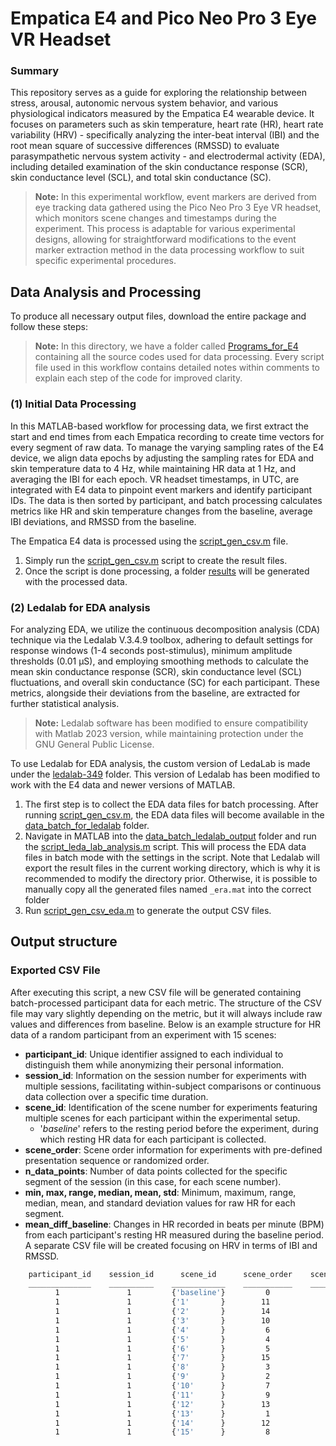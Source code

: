 # Empatica E4 and Pico Neo Pro 3 Eye VR Headset
### Summary
This repository serves as a  guide for exploring the relationship between stress, arousal, autonomic nervous system behavior, and various physiological indicators measured by the Empatica E4 wearable device. It focuses on parameters such as skin temperature, heart rate (HR), heart rate variability (HRV) - specifically analyzing the inter-beat interval (IBI) and the root mean square of successive differences (RMSSD) to evaluate parasympathetic nervous system activity - and electrodermal activity (EDA), including detailed examination of the skin conductance response (SCR), skin conductance level (SCL), and total skin conductance (SC).

>**Note:** In this experimental workflow, event markers are derived from eye tracking data gathered using the Pico Neo Pro 3 Eye VR headset, which monitors scene changes and timestamps during the experiment. This process is adaptable for various experimental designs, allowing for straightforward modifications to the event marker extraction method in the data processing workflow to suit specific experimental procedures.

## Data Analysis and Processing
To produce all necessary output files, download the entire package and follow these steps:

>**Note:** In this directory, we have a folder called [Programs_for_E4](Programs_for_E4) containing all the source codes used for data processing. Every script file used in this workflow contains detailed notes within comments to explain each step of the code for improved clarity.

### (1) Initial Data Processing
In this MATLAB-based workflow for processing data, we first extract the start and end times from each Empatica recording to create time vectors for every segment of raw data. To manage the varying sampling rates of the E4 device, we align data epochs by adjusting the sampling rates for EDA and skin temperature data to 4 Hz, while maintaining HR data at 1 Hz, and averaging the IBI for each epoch. VR headset timestamps, in UTC, are integrated with E4 data to pinpoint event markers and identify participant IDs. The data is then sorted by participant, and batch processing calculates metrics like HR and skin temperature changes from the baseline, average IBI deviations, and RMSSD from the baseline.

The Empatica E4 data is processed using the [script_gen_csv.m](script_gen_csv.m) file.
1. Simply run the [script_gen_csv.m](script_gen_csv.m) script to create the result files.
2. Once the script is done processing, a folder [results](results) will be generated with the processed data.

### (2) Ledalab for EDA analysis
For analyzing EDA, we utilize the continuous decomposition analysis (CDA) technique via the Ledalab V.3.4.9 toolbox, adhering to default settings for response windows (1-4 seconds post-stimulus), minimum amplitude thresholds (0.01 μS), and employing smoothing methods to calculate the mean skin conductance response (SCR), skin conductance level (SCL) fluctuations, and overall skin conductance (SC) for each participant. These metrics, alongside their deviations from the baseline, are extracted for further statistical analysis.

>**Note:** Ledalab software has been modified to ensure compatibility with Matlab 2023 version, while maintaining protection under the GNU General Public License.

To use Ledalab for EDA analysis, the custom version of LedaLab is made under the [ledalab-349](ledalab-349) folder. This version of Ledalab has been modified to work with the E4 data and newer versions of MATLAB.
1. The first step is to collect the EDA data files for batch processing. After running [script_gen_csv.m](script_gen_csv.m), the EDA data files will become available in the [data_batch_for_ledalab](data_batch_for_ledalab) folder.
2. Navigate in MATLAB into the [data_batch_ledalab_output](data_batch_ledalab_output) folder and run the [script_leda_lab_analysis.m](script_leda_lab_analysis.m) script. This will process the EDA data files in batch mode with the settings in the script. Note that Ledalab will export the result files in the current working directory, which is why it is recommended to modify the directory prior. Otherwise, it is possible to manually copy all the generated files named `_era.mat` into the correct folder
3. Run [script_gen_csv_eda.m](script_gen_csv_eda.m) to generate the output CSV files.

## Output structure
### Exported CSV File
After executing this script, a new CSV file will be generated containing batch-processed participant data for each metric. The structure of the CSV file may vary slightly depending on the metric, but it will always include raw values and differences from baseline. Below is an example structure for HR data of a random participant from an experiment with 15 scenes:
- **participant_id**: Unique identifier assigned to each individual to distinguish them while anonymizing their personal information.
- **session_id**: Information on the session number for experiments with multiple sessions, facilitating within-subject comparisons or continuous data collection over a specific time duration.
- **scene_id**: Identification of the scene number for experiments featuring multiple scenes for each participant within the experimental setup.
    - '*baseline*' refers to the resting period before the experiment, during which resting HR data for each participant is collected.
- **scene_order**: Scene order information for experiments with pre-defined presentation sequence or randomized order.
- **n_data_points**: Number of data points collected for the specific segment of the session (in this case, for each scene number).
- **min, max, range, median, mean, std**: Minimum, maximum, range, median, mean, and standard deviation values for raw HR for each segment.
- **mean_diff_baseline**: Changes in HR recorded in beats per minute (BPM) from each participant's resting HR measured during the baseline period. A separate CSV file will be created focusing on HRV in terms of IBI and RMSSD.

```bash
    participant_id    session_id      scene_id      scene_order    scene_duration    n_data_points     min       max      range    median     mean       std      mean_diff_baseline
    ______________    __________    ____________    ___________    ______________    _____________    ______    ______    _____    ______    ______    _______    __________________
          1               1         {'baseline'}         0              298               150         80.095     84.95    4.855    82.263    82.338     1.2954              NaN
          1               1         {'1'       }        11               90                46          80.88      85.2     4.32     81.89    82.502     1.4095          0.16361
          1               1         {'2'       }        14               86                44         80.675    83.475      2.8    82.585    82.153    0.97305         -0.18495
          1               1         {'3'       }        10               75                38          83.16     84.75     1.59     83.96    83.916    0.44829           1.5782
          1               1         {'4'       }         6              104                53          80.74     86.83     6.09    83.765     83.72     1.7393           1.3819
          1               1         {'5'       }         4               82                42         81.925    85.925        4     84.67    84.229      1.353           1.8912
          1               1         {'6'       }         5               80                41          82.62     87.48     4.86     84.76    84.747     1.3504           2.4091
          1               1         {'7'       }        15               74                38         83.435     84.91    1.475    84.028    84.113    0.46631           1.7753
          1               1         {'8'       }         3               94                48          82.65     87.79     5.14    85.635    85.526     1.7262           3.1883
          1               1         {'9'       }         2               86                44          83.09     87.76     4.67    84.888    84.961     1.1539           2.6231
          1               1         {'10'      }         7               84                43             82    85.885    3.885    83.705    83.846     1.2231           1.5078
          1               1         {'11'      }         9              102                52          81.16     84.04     2.88     82.21    82.348      0.767          0.01004
          1               1         {'12'      }        13              104                53         81.595    86.055     4.46     83.86    83.627     1.1203           1.2891
          1               1         {'13'      }         1              127                64          81.25     85.05      3.8    82.558    82.692    0.83095          0.35413
          1               1         {'14'      }        12               94                48          82.84    86.265    3.425    84.078     84.35     1.0619           2.0114
          1               1         {'15'      }         8              124                63          81.37     85.94     4.57    84.315    83.944     1.7012            1.606
```
